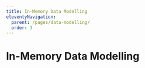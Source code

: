 ```yaml
---
title: In-Memory Data Modelling
eleventyNavigation:
  parent: /pages/data-modelling/
  order: 3
---
```


# In-Memory Data Modelling
